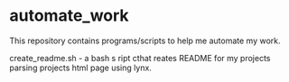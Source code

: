 # automate_work

This repository contains programs/scripts to help me automate my work.

create_readme.sh - a bash s ript cthat reates README for my projects parsing projects html page using lynx.
